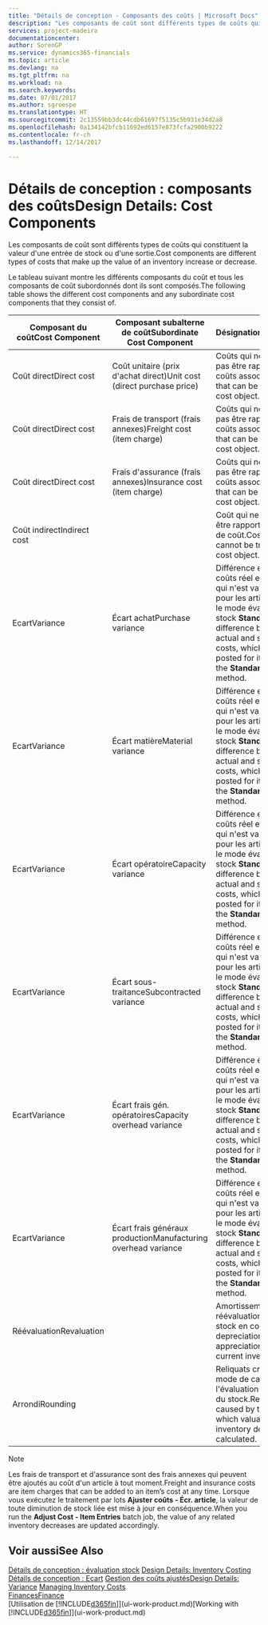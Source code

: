 ```yaml
---
title: "Détails de conception - Composants des coûts | Microsoft Docs"
description: "Les composants de coût sont différents types de coûts qui constituent la valeur d'une entrée de stock ou d'une sortie."
services: project-madeira
documentationcenter: 
author: SorenGP
ms.service: dynamics365-financials
ms.topic: article
ms.devlang: na
ms.tgt_pltfrm: na
ms.workload: na
ms.search.keywords: 
ms.date: 07/01/2017
ms.author: sgroespe
ms.translationtype: HT
ms.sourcegitcommit: 2c13559bb3dc44cdb61697f5135c5b931e34d2a8
ms.openlocfilehash: 0a134142bfcb11692ed6157e873fcfa2900b9222
ms.contentlocale: fr-ch
ms.lasthandoff: 12/14/2017

---
```

# <a name="design-details-cost-components"></a><span data-ttu-id="de382-103">Détails de conception : composants des coûts</span><span class="sxs-lookup"><span data-stu-id="de382-103">Design Details: Cost Components</span></span>
<span data-ttu-id="de382-104">Les composants de coût sont différents types de coûts qui constituent la valeur d'une entrée de stock ou d'une sortie.</span><span class="sxs-lookup"><span data-stu-id="de382-104">Cost components are different types of costs that make up the value of an inventory increase or decrease.</span></span>  

 <span data-ttu-id="de382-105">Le tableau suivant montre les différents composants du coût et tous les composants de coût subordonnés dont ils sont composés.</span><span class="sxs-lookup"><span data-stu-id="de382-105">The following table shows the different cost components and any subordinate cost components that they consist of.</span></span>  

|<span data-ttu-id="de382-106">Composant du coût</span><span class="sxs-lookup"><span data-stu-id="de382-106">Cost Component</span></span>|<span data-ttu-id="de382-107">Composant subalterne de coût</span><span class="sxs-lookup"><span data-stu-id="de382-107">Subordinate Cost Component</span></span>|<span data-ttu-id="de382-108">Désignation</span><span class="sxs-lookup"><span data-stu-id="de382-108">Description</span></span>|  
|--------------------|--------------------------------|---------------------------------------|  
|<span data-ttu-id="de382-109">Coût direct</span><span class="sxs-lookup"><span data-stu-id="de382-109">Direct cost</span></span>|<span data-ttu-id="de382-110">Coût unitaire (prix d'achat direct)</span><span class="sxs-lookup"><span data-stu-id="de382-110">Unit cost (direct purchase price)</span></span>|<span data-ttu-id="de382-111">Coûts qui ne peuvent pas être rapportés à des coûts associés.</span><span class="sxs-lookup"><span data-stu-id="de382-111">Cost that can be traced to a cost object.</span></span>|  
|<span data-ttu-id="de382-112">Coût direct</span><span class="sxs-lookup"><span data-stu-id="de382-112">Direct cost</span></span>|<span data-ttu-id="de382-113">Frais de transport (frais annexes)</span><span class="sxs-lookup"><span data-stu-id="de382-113">Freight cost (item charge)</span></span>|<span data-ttu-id="de382-114">Coûts qui ne peuvent pas être rapportés à des coûts associés.</span><span class="sxs-lookup"><span data-stu-id="de382-114">Cost that can be traced to a cost object.</span></span>|  
|<span data-ttu-id="de382-115">Coût direct</span><span class="sxs-lookup"><span data-stu-id="de382-115">Direct cost</span></span>|<span data-ttu-id="de382-116">Frais d'assurance (frais annexes)</span><span class="sxs-lookup"><span data-stu-id="de382-116">Insurance cost (item charge)</span></span>|<span data-ttu-id="de382-117">Coûts qui ne peuvent pas être rapportés à des coûts associés.</span><span class="sxs-lookup"><span data-stu-id="de382-117">Cost that can be traced to a cost object.</span></span>|  
|<span data-ttu-id="de382-118">Coût indirect</span><span class="sxs-lookup"><span data-stu-id="de382-118">Indirect cost</span></span>||<span data-ttu-id="de382-119">Coût qui ne peut pas être rapporté à un objet de coût.</span><span class="sxs-lookup"><span data-stu-id="de382-119">Cost that cannot be traced to a cost object.</span></span>|  
|<span data-ttu-id="de382-120">Ecart</span><span class="sxs-lookup"><span data-stu-id="de382-120">Variance</span></span>|<span data-ttu-id="de382-121">Écart achat</span><span class="sxs-lookup"><span data-stu-id="de382-121">Purchase variance</span></span>|<span data-ttu-id="de382-122">Différence entre les coûts réel et standard, qui n'est validée que pour les articles utilisant le mode évaluation stock **Standard**.</span><span class="sxs-lookup"><span data-stu-id="de382-122">The difference between actual and standard costs, which is only posted for items using the **Standard** costing method.</span></span>|  
|<span data-ttu-id="de382-123">Ecart</span><span class="sxs-lookup"><span data-stu-id="de382-123">Variance</span></span>|<span data-ttu-id="de382-124">Écart matière</span><span class="sxs-lookup"><span data-stu-id="de382-124">Material variance</span></span>|<span data-ttu-id="de382-125">Différence entre les coûts réel et standard, qui n'est validée que pour les articles utilisant le mode évaluation stock **Standard**.</span><span class="sxs-lookup"><span data-stu-id="de382-125">The difference between actual and standard costs, which is only posted for items using the **Standard** costing method.</span></span>|  
|<span data-ttu-id="de382-126">Ecart</span><span class="sxs-lookup"><span data-stu-id="de382-126">Variance</span></span>|<span data-ttu-id="de382-127">Écart opératoire</span><span class="sxs-lookup"><span data-stu-id="de382-127">Capacity variance</span></span>|<span data-ttu-id="de382-128">Différence entre les coûts réel et standard, qui n'est validée que pour les articles utilisant le mode évaluation stock **Standard**.</span><span class="sxs-lookup"><span data-stu-id="de382-128">The difference between actual and standard costs, which is only posted for items using the **Standard** costing method.</span></span>|  
|<span data-ttu-id="de382-129">Ecart</span><span class="sxs-lookup"><span data-stu-id="de382-129">Variance</span></span>|<span data-ttu-id="de382-130">Écart sous-traitance</span><span class="sxs-lookup"><span data-stu-id="de382-130">Subcontracted variance</span></span>|<span data-ttu-id="de382-131">Différence entre les coûts réel et standard, qui n'est validée que pour les articles utilisant le mode évaluation stock **Standard**.</span><span class="sxs-lookup"><span data-stu-id="de382-131">The difference between actual and standard costs, which is only posted for items using the **Standard** costing method.</span></span>|  
|<span data-ttu-id="de382-132">Ecart</span><span class="sxs-lookup"><span data-stu-id="de382-132">Variance</span></span>|<span data-ttu-id="de382-133">Écart frais gén. opératoires</span><span class="sxs-lookup"><span data-stu-id="de382-133">Capacity overhead variance</span></span>|<span data-ttu-id="de382-134">Différence entre les coûts réel et standard, qui n'est validée que pour les articles utilisant le mode évaluation stock **Standard**.</span><span class="sxs-lookup"><span data-stu-id="de382-134">The difference between actual and standard costs, which is only posted for items using the **Standard** costing method.</span></span>|  
|<span data-ttu-id="de382-135">Ecart</span><span class="sxs-lookup"><span data-stu-id="de382-135">Variance</span></span>|<span data-ttu-id="de382-136">Écart frais généraux production</span><span class="sxs-lookup"><span data-stu-id="de382-136">Manufacturing overhead variance</span></span>|<span data-ttu-id="de382-137">Différence entre les coûts réel et standard, qui n'est validée que pour les articles utilisant le mode évaluation stock **Standard**.</span><span class="sxs-lookup"><span data-stu-id="de382-137">The difference between actual and standard costs, which is only posted for items using the **Standard** costing method.</span></span>|  
|<span data-ttu-id="de382-138">Réévaluation</span><span class="sxs-lookup"><span data-stu-id="de382-138">Revaluation</span></span>||<span data-ttu-id="de382-139">Amortissement ou réévaluation de la valeur stock en cours.</span><span class="sxs-lookup"><span data-stu-id="de382-139">A depreciation or appreciation of the current inventory value.</span></span>|  
|<span data-ttu-id="de382-140">Arrondi</span><span class="sxs-lookup"><span data-stu-id="de382-140">Rounding</span></span>||<span data-ttu-id="de382-141">Reliquats créés par le mode de calcul de l'évaluation des sorties du stock.</span><span class="sxs-lookup"><span data-stu-id="de382-141">Residuals caused by the way in which valuation of inventory decreases are calculated.</span></span>|  

> [!NOTE]  
>  <span data-ttu-id="de382-142">Les frais de transport et d'assurance sont des frais annexes qui peuvent être ajoutés au coût d'un article à tout moment.</span><span class="sxs-lookup"><span data-stu-id="de382-142">Freight and insurance costs are item charges that can be added to an item’s cost at any time.</span></span> <span data-ttu-id="de382-143">Lorsque vous exécutez le traitement par lots **Ajuster coûts - Écr. article**, la valeur de toute diminution de stock liée est mise à jour en conséquence.</span><span class="sxs-lookup"><span data-stu-id="de382-143">When you run the **Adjust Cost - Item Entries** batch job, the value of any related inventory decreases are updated accordingly.</span></span>  

## <a name="see-also"></a><span data-ttu-id="de382-144">Voir aussi</span><span class="sxs-lookup"><span data-stu-id="de382-144">See Also</span></span>  
 <span data-ttu-id="de382-145">[Détails de conception : évaluation stock](design-details-inventory-costing.md) </span><span class="sxs-lookup"><span data-stu-id="de382-145">[Design Details: Inventory Costing](design-details-inventory-costing.md) </span></span>  
 <span data-ttu-id="de382-146">[Détails de conception : Ecart](design-details-variance.md) [Gestion des coûts ajustés](finance-manage-inventory-costs.md)</span><span class="sxs-lookup"><span data-stu-id="de382-146">[Design Details: Variance](design-details-variance.md) [Managing Inventory Costs](finance-manage-inventory-costs.md)</span></span>  
 [<span data-ttu-id="de382-147">Finances</span><span class="sxs-lookup"><span data-stu-id="de382-147">Finance</span></span>](finance.md)  
 <span data-ttu-id="de382-148">[Utilisation de [!INCLUDE[d365fin](includes/d365fin_md.md)]](ui-work-product.md)</span><span class="sxs-lookup"><span data-stu-id="de382-148">[Working with [!INCLUDE[d365fin](includes/d365fin_md.md)]](ui-work-product.md)</span></span>  


